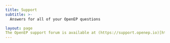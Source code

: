 ```yaml
---
title: Support
subtitle: >-
  Answers for all of your OpenEP questions

layout: page
The OpenEP support forum is available at (https://support.openep.io)[https://support.openep.io]. Please use this forum to post your queries.
---
```


<d-topics-list discourse-url="https://openep.trydiscourse.com/" template="complete"></d-topics-list>

<script type="text/javascript" src="https://openep.trydiscourse.com/javascripts/embed-topics.js"></script>


